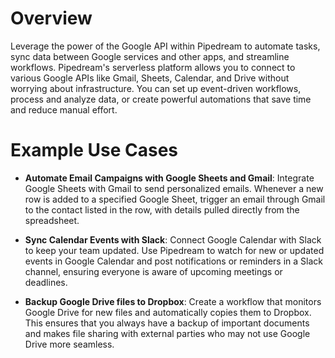 # Overview

Leverage the power of the Google API within Pipedream to automate tasks, sync data between Google services and other apps, and streamline workflows. Pipedream's serverless platform allows you to connect to various Google APIs like Gmail, Sheets, Calendar, and Drive without worrying about infrastructure. You can set up event-driven workflows, process and analyze data, or create powerful automations that save time and reduce manual effort.

# Example Use Cases

- **Automate Email Campaigns with Google Sheets and Gmail**: Integrate Google Sheets with Gmail to send personalized emails. Whenever a new row is added to a specified Google Sheet, trigger an email through Gmail to the contact listed in the row, with details pulled directly from the spreadsheet.

- **Sync Calendar Events with Slack**: Connect Google Calendar with Slack to keep your team updated. Use Pipedream to watch for new or updated events in Google Calendar and post notifications or reminders in a Slack channel, ensuring everyone is aware of upcoming meetings or deadlines.

- **Backup Google Drive files to Dropbox**: Create a workflow that monitors Google Drive for new files and automatically copies them to Dropbox. This ensures that you always have a backup of important documents and makes file sharing with external parties who may not use Google Drive more seamless.
